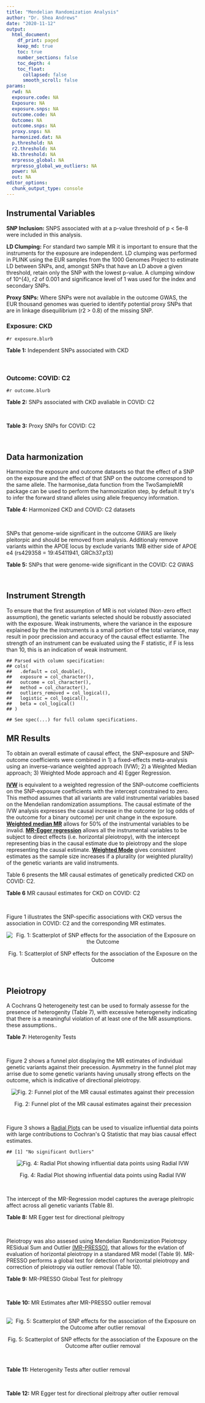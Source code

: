 ```yaml
---
title: "Mendelian Randomization Analysis"
author: "Dr. Shea Andrews"
date: "2020-11-12"
output:
  html_document:
    df_print: paged
    keep_md: true
    toc: true
    number_sections: false
    toc_depth: 4
    toc_float:
      collapsed: false
      smooth_scroll: false
params:
  rwd: NA
  exposure.code: NA
  Exposure: NA
  exposure.snps: NA
  outcome.code: NA
  Outcome: NA
  outcome.snps: NA
  proxy.snps: NA
  harmonized.dat: NA
  p.threshold: NA
  r2.threshold: NA
  kb.threshold: NA
  mrpresso_global: NA
  mrpresso_global_wo_outliers: NA
  power: NA
  out: NA
editor_options:
  chunk_output_type: console
---
```







## Instrumental Variables
**SNP Inclusion:** SNPS associated with at a p-value threshold of p < 5e-8 were included in this analysis.
<br>

**LD Clumping:** For standard two sample MR it is important to ensure that the instruments for the exposure are independent. LD clumping was performed in PLINK using the EUR samples from the 1000 Genomes Project to estimate LD between SNPs, and, amongst SNPs that have an LD above a given threshold, retain only the SNP with the lowest p-value. A clumping window of 10^{4}, r2 of 0.001 and significance level of 1 was used for the index and secondary SNPs.
<br>

**Proxy SNPs:** Where SNPs were not available in the outcome GWAS, the EUR thousand genomes was queried to identify potential proxy SNPs that are in linkage disequilibrium (r2 > 0.8) of the missing SNP.
<br>

### Exposure: CKD
`#r exposure.blurb`
<br>

**Table 1:** Independent SNPs associated with CKD
<div data-pagedtable="false">
  <script data-pagedtable-source type="application/json">
{"columns":[{"label":["SNP"],"name":[1],"type":["chr"],"align":["left"]},{"label":["CHROM"],"name":[2],"type":["dbl"],"align":["right"]},{"label":["POS"],"name":[3],"type":["dbl"],"align":["right"]},{"label":["REF"],"name":[4],"type":["chr"],"align":["left"]},{"label":["ALT"],"name":[5],"type":["chr"],"align":["left"]},{"label":["AF"],"name":[6],"type":["dbl"],"align":["right"]},{"label":["BETA"],"name":[7],"type":["dbl"],"align":["right"]},{"label":["SE"],"name":[8],"type":["dbl"],"align":["right"]},{"label":["Z"],"name":[9],"type":["dbl"],"align":["right"]},{"label":["P"],"name":[10],"type":["dbl"],"align":["right"]},{"label":["N"],"name":[11],"type":["dbl"],"align":["right"]},{"label":["TRAIT"],"name":[12],"type":["chr"],"align":["left"]}],"data":[{"1":"rs2484639","2":"1","3":"243462367","4":"G","5":"A","6":"0.51","7":"-0.0774","8":"0.0092","9":"-8.413043","10":"2.950e-17","11":"438949","12":"CKD"},{"1":"rs13391258","2":"2","3":"73848933","4":"C","5":"T","6":"0.24","7":"-0.0600","8":"0.0108","9":"-5.555556","10":"2.738e-08","11":"444737","12":"CKD"},{"1":"rs2580350","2":"2","3":"121996007","4":"G","5":"A","6":"0.55","7":"0.0550","8":"0.0098","9":"5.612245","10":"1.691e-08","11":"402682","12":"CKD"},{"1":"rs187355703","2":"2","3":"176993583","4":"C","5":"G","6":"0.02","7":"0.1987","8":"0.0312","9":"6.368590","10":"1.801e-10","11":"401575","12":"CKD"},{"1":"rs62300825","2":"4","3":"77205319","4":"G","5":"A","6":"0.20","7":"-0.0949","8":"0.0116","9":"-8.181034","10":"2.629e-16","11":"444622","12":"CKD"},{"1":"rs1458038","2":"4","3":"81164723","4":"C","5":"T","6":"0.31","7":"-0.0590","8":"0.0100","9":"-5.900000","10":"4.206e-09","11":"440290","12":"CKD"},{"1":"rs700221","2":"5","3":"39357175","4":"A","5":"G","6":"0.41","7":"0.0719","8":"0.0098","9":"7.336730","10":"2.192e-13","11":"402682","12":"CKD"},{"1":"rs35716097","2":"5","3":"176806636","4":"C","5":"T","6":"0.32","7":"0.0785","8":"0.0105","9":"7.476190","10":"8.202e-14","11":"402682","12":"CKD"},{"1":"rs881858","2":"6","3":"43806609","4":"G","5":"A","6":"0.70","7":"0.0616","8":"0.0101","9":"6.099010","10":"1.189e-09","11":"439981","12":"CKD"},{"1":"rs9474801","2":"6","3":"54186999","4":"A","5":"G","6":"0.66","7":"-0.0522","8":"0.0096","9":"-5.437500","10":"4.606e-08","11":"444725","12":"CKD"},{"1":"rs12205178","2":"6","3":"160648923","4":"G","5":"A","6":"0.12","7":"0.0931","8":"0.0140","9":"6.650000","10":"3.087e-11","11":"444904","12":"CKD"},{"1":"rs11761603","2":"7","3":"1286912","4":"T","5":"C","6":"0.70","7":"0.0674","8":"0.0119","9":"5.663870","10":"1.352e-08","11":"341496","12":"CKD"},{"1":"rs10224002","2":"7","3":"151415041","4":"A","5":"G","6":"0.28","7":"0.1083","8":"0.0102","9":"10.617600","10":"2.651e-26","11":"440290","12":"CKD"},{"1":"rs4871907","2":"8","3":"23786784","4":"C","5":"A","6":"0.55","7":"-0.0628","8":"0.0097","9":"-6.474227","10":"9.909e-11","11":"402682","12":"CKD"},{"1":"rs1889937","2":"9","3":"71403106","4":"G","5":"A","6":"0.63","7":"-0.0624","8":"0.0100","9":"-6.240000","10":"5.146e-10","11":"388729","12":"CKD"},{"1":"rs7908590","2":"10","3":"952523","4":"C","5":"G","6":"0.07","7":"0.1343","8":"0.0188","9":"7.143620","10":"8.993e-13","11":"402682","12":"CKD"},{"1":"rs3925584","2":"11","3":"30760335","4":"T","5":"C","6":"0.44","7":"-0.0800","8":"0.0092","9":"-8.695650","10":"4.675e-18","11":"440210","12":"CKD"},{"1":"rs77713116","2":"11","3":"65531109","4":"C","5":"G","6":"0.35","7":"0.0752","8":"0.0116","9":"6.482760","10":"1.031e-10","11":"306905","12":"CKD"},{"1":"rs7178881","2":"15","3":"39224897","4":"C","5":"A","6":"0.41","7":"-0.0544","8":"0.0092","9":"-5.913043","10":"4.140e-09","11":"444846","12":"CKD"},{"1":"rs1049518","2":"15","3":"45653367","4":"G","5":"A","6":"0.38","7":"0.0788","8":"0.0094","9":"8.382979","10":"5.422e-17","11":"440290","12":"CKD"},{"1":"rs17730281","2":"15","3":"53907948","4":"G","5":"A","6":"0.23","7":"-0.0869","8":"0.0110","9":"-7.900000","10":"2.677e-15","11":"440290","12":"CKD"},{"1":"rs77924615","2":"16","3":"20392332","4":"G","5":"A","6":"0.20","7":"-0.2237","8":"0.0128","9":"-17.476562","10":"6.383e-69","11":"402682","12":"CKD"},{"1":"rs8096658","2":"18","3":"77156537","4":"C","5":"G","6":"0.49","7":"0.0640","8":"0.0110","9":"5.818180","10":"5.168e-09","11":"353141","12":"CKD"}],"options":{"columns":{"min":{},"max":[10]},"rows":{"min":[10],"max":[10]},"pages":{}}}
  </script>
</div>
<br>

### Outcome: COVID: C2
`#r outcome.blurb`
<br>

**Table 2:** SNPs associated with CKD avaliable in COVID: C2
<div data-pagedtable="false">
  <script data-pagedtable-source type="application/json">
{"columns":[{"label":["SNP"],"name":[1],"type":["chr"],"align":["left"]},{"label":["CHROM"],"name":[2],"type":["dbl"],"align":["right"]},{"label":["POS"],"name":[3],"type":["dbl"],"align":["right"]},{"label":["REF"],"name":[4],"type":["chr"],"align":["left"]},{"label":["ALT"],"name":[5],"type":["chr"],"align":["left"]},{"label":["AF"],"name":[6],"type":["dbl"],"align":["right"]},{"label":["BETA"],"name":[7],"type":["dbl"],"align":["right"]},{"label":["SE"],"name":[8],"type":["dbl"],"align":["right"]},{"label":["Z"],"name":[9],"type":["dbl"],"align":["right"]},{"label":["P"],"name":[10],"type":["dbl"],"align":["right"]},{"label":["N"],"name":[11],"type":["dbl"],"align":["right"]},{"label":["TRAIT"],"name":[12],"type":["chr"],"align":["left"]}],"data":[{"1":"rs2484639","2":"1","3":"243462367","4":"G","5":"A","6":"0.51790","7":"0.02586700","8":"0.016706","9":"1.54836586","10":"0.1215","11":"911428","12":"covid_vs._population__eur_wo_ukbb"},{"1":"rs13391258","2":"2","3":"73848933","4":"C","5":"T","6":"0.23610","7":"0.00760380","8":"0.018184","9":"0.41815882","10":"0.6758","11":"926803","12":"covid_vs._population__eur_wo_ukbb"},{"1":"rs2580350","2":"2","3":"121996007","4":"G","5":"A","6":"0.55380","7":"0.00043050","8":"0.016654","9":"0.02584965","10":"0.9794","11":"916747","12":"covid_vs._population__eur_wo_ukbb"},{"1":"rs187355703","2":"2","3":"176993583","4":"C","5":"G","6":"0.03328","7":"-0.06031500","8":"0.054054","9":"-1.11582862","10":"0.2645","11":"926139","12":"covid_vs._population__eur_wo_ukbb"},{"1":"rs62300825","2":"4","3":"77205319","4":"G","5":"A","6":"0.20480","7":"-0.02577500","8":"0.023248","9":"-1.10869752","10":"0.2676","11":"816650","12":"covid_vs._population__eur_wo_ukbb"},{"1":"rs1458038","2":"4","3":"81164723","4":"C","5":"T","6":"0.33010","7":"0.00138860","8":"0.016797","9":"0.08266952","10":"0.9341","11":"926803","12":"covid_vs._population__eur_wo_ukbb"},{"1":"rs700221","2":"5","3":"39357175","4":"A","5":"G","6":"0.40580","7":"0.00582580","8":"0.015669","9":"0.37180420","10":"0.7100","11":"926139","12":"covid_vs._population__eur_wo_ukbb"},{"1":"rs35716097","2":"5","3":"176806636","4":"C","5":"T","6":"0.33950","7":"-0.00036639","8":"0.016636","9":"-0.02202392","10":"0.9824","11":"926803","12":"covid_vs._population__eur_wo_ukbb"},{"1":"rs881858","2":"6","3":"43806609","4":"G","5":"A","6":"0.68970","7":"-0.00736370","8":"0.017933","9":"-0.41062287","10":"0.6813","11":"916747","12":"covid_vs._population__eur_wo_ukbb"},{"1":"rs9474801","2":"6","3":"54186999","4":"A","5":"G","6":"0.67260","7":"0.00780570","8":"0.016324","9":"0.47817324","10":"0.6325","11":"926802","12":"covid_vs._population__eur_wo_ukbb"},{"1":"rs12205178","2":"6","3":"160648923","4":"G","5":"A","6":"0.12300","7":"0.01261100","8":"0.024017","9":"0.52508640","10":"0.5995","11":"926803","12":"covid_vs._population__eur_wo_ukbb"},{"1":"rs11761603","2":"7","3":"1286912","4":"T","5":"C","6":"0.68390","7":"0.01869600","8":"0.018303","9":"1.02147189","10":"0.3070","11":"911350","12":"covid_vs._population__eur_wo_ukbb"},{"1":"rs10224002","2":"7","3":"151415041","4":"A","5":"G","6":"0.27000","7":"-0.01373900","8":"0.016971","9":"-0.80955748","10":"0.4182","11":"926803","12":"covid_vs._population__eur_wo_ukbb"},{"1":"rs4871907","2":"8","3":"23786784","4":"C","5":"A","6":"0.52650","7":"-0.01356600","8":"0.018272","9":"-0.74244746","10":"0.4578","11":"907627","12":"covid_vs._population__eur_wo_ukbb"},{"1":"rs1889937","2":"9","3":"71403106","4":"G","5":"A","6":"0.63990","7":"0.00375790","8":"0.019190","9":"0.19582595","10":"0.8447","11":"907627","12":"covid_vs._population__eur_wo_ukbb"},{"1":"rs7908590","2":"10","3":"952523","4":"C","5":"G","6":"0.06949","7":"-0.01668700","8":"0.031993","9":"-0.52158285","10":"0.6020","11":"651949","12":"covid_vs._population__eur_wo_ukbb"},{"1":"rs3925584","2":"11","3":"30760335","4":"T","5":"C","6":"0.44830","7":"0.00128770","8":"0.015406","9":"0.08358432","10":"0.9334","11":"926803","12":"covid_vs._population__eur_wo_ukbb"},{"1":"rs77713116","2":"11","3":"65531109","4":"C","5":"G","6":"0.40970","7":"0.00936200","8":"0.022872","9":"0.40932144","10":"0.6823","11":"598672","12":"covid_vs._population__eur_wo_ukbb"},{"1":"rs7178881","2":"15","3":"39224897","4":"C","5":"A","6":"0.39730","7":"-0.02318400","8":"0.015739","9":"-1.47302878","10":"0.1407","11":"926803","12":"covid_vs._population__eur_wo_ukbb"},{"1":"rs1049518","2":"15","3":"45653367","4":"G","5":"A","6":"0.38320","7":"0.01012000","8":"0.016968","9":"0.59641678","10":"0.5509","11":"916083","12":"covid_vs._population__eur_wo_ukbb"},{"1":"rs17730281","2":"15","3":"53907948","4":"G","5":"A","6":"0.25100","7":"0.02251300","8":"0.018454","9":"1.21995231","10":"0.2225","11":"926803","12":"covid_vs._population__eur_wo_ukbb"},{"1":"rs77924615","2":"16","3":"20392332","4":"G","5":"A","6":"0.21590","7":"0.01786500","8":"0.021214","9":"0.84213255","10":"0.3997","11":"916747","12":"covid_vs._population__eur_wo_ukbb"},{"1":"rs8096658","2":"18","3":"77156537","4":"C","5":"G","6":"0.46950","7":"0.00966610","8":"0.017510","9":"0.55203312","10":"0.5809","11":"910686","12":"covid_vs._population__eur_wo_ukbb"}],"options":{"columns":{"min":{},"max":[10]},"rows":{"min":[10],"max":[10]},"pages":{}}}
  </script>
</div>
<br>

**Table 3:** Proxy SNPs for COVID: C2
<div data-pagedtable="false">
  <script data-pagedtable-source type="application/json">
{"columns":[{"label":["proxy.outcome"],"name":[1],"type":["lgl"],"align":["right"]},{"label":["target_snp"],"name":[2],"type":["lgl"],"align":["right"]},{"label":["proxy_snp"],"name":[3],"type":["lgl"],"align":["right"]},{"label":["ld.r2"],"name":[4],"type":["lgl"],"align":["right"]},{"label":["Dprime"],"name":[5],"type":["lgl"],"align":["right"]},{"label":["ref.proxy"],"name":[6],"type":["lgl"],"align":["right"]},{"label":["alt.proxy"],"name":[7],"type":["lgl"],"align":["right"]},{"label":["CHROM"],"name":[8],"type":["lgl"],"align":["right"]},{"label":["POS"],"name":[9],"type":["lgl"],"align":["right"]},{"label":["ALT.proxy"],"name":[10],"type":["lgl"],"align":["right"]},{"label":["REF.proxy"],"name":[11],"type":["lgl"],"align":["right"]},{"label":["AF"],"name":[12],"type":["lgl"],"align":["right"]},{"label":["BETA"],"name":[13],"type":["lgl"],"align":["right"]},{"label":["SE"],"name":[14],"type":["lgl"],"align":["right"]},{"label":["P"],"name":[15],"type":["lgl"],"align":["right"]},{"label":["N"],"name":[16],"type":["lgl"],"align":["right"]},{"label":["ref"],"name":[17],"type":["lgl"],"align":["right"]},{"label":["alt"],"name":[18],"type":["lgl"],"align":["right"]},{"label":["ALT"],"name":[19],"type":["lgl"],"align":["right"]},{"label":["REF"],"name":[20],"type":["lgl"],"align":["right"]},{"label":["PHASE"],"name":[21],"type":["lgl"],"align":["right"]}],"data":[{"1":"NA","2":"NA","3":"NA","4":"NA","5":"NA","6":"NA","7":"NA","8":"NA","9":"NA","10":"NA","11":"NA","12":"NA","13":"NA","14":"NA","15":"NA","16":"NA","17":"NA","18":"NA","19":"NA","20":"NA","21":"NA"}],"options":{"columns":{"min":{},"max":[10]},"rows":{"min":[10],"max":[10]},"pages":{}}}
  </script>
</div>
<br>

## Data harmonization
Harmonize the exposure and outcome datasets so that the effect of a SNP on the exposure and the effect of that SNP on the outcome correspond to the same allele. The harmonise_data function from the TwoSampleMR package can be used to perform the harmonization step, by default it try's to infer the forward strand alleles using allele frequency information.
<br>

**Table 4:** Harmonized CKD and COVID: C2 datasets
<div data-pagedtable="false">
  <script data-pagedtable-source type="application/json">
{"columns":[{"label":["SNP"],"name":[1],"type":["chr"],"align":["left"]},{"label":["effect_allele.exposure"],"name":[2],"type":["chr"],"align":["left"]},{"label":["other_allele.exposure"],"name":[3],"type":["chr"],"align":["left"]},{"label":["effect_allele.outcome"],"name":[4],"type":["chr"],"align":["left"]},{"label":["other_allele.outcome"],"name":[5],"type":["chr"],"align":["left"]},{"label":["beta.exposure"],"name":[6],"type":["dbl"],"align":["right"]},{"label":["beta.outcome"],"name":[7],"type":["dbl"],"align":["right"]},{"label":["eaf.exposure"],"name":[8],"type":["dbl"],"align":["right"]},{"label":["eaf.outcome"],"name":[9],"type":["dbl"],"align":["right"]},{"label":["remove"],"name":[10],"type":["lgl"],"align":["right"]},{"label":["palindromic"],"name":[11],"type":["lgl"],"align":["right"]},{"label":["ambiguous"],"name":[12],"type":["lgl"],"align":["right"]},{"label":["id.outcome"],"name":[13],"type":["chr"],"align":["left"]},{"label":["chr.outcome"],"name":[14],"type":["dbl"],"align":["right"]},{"label":["pos.outcome"],"name":[15],"type":["dbl"],"align":["right"]},{"label":["se.outcome"],"name":[16],"type":["dbl"],"align":["right"]},{"label":["z.outcome"],"name":[17],"type":["dbl"],"align":["right"]},{"label":["pval.outcome"],"name":[18],"type":["dbl"],"align":["right"]},{"label":["samplesize.outcome"],"name":[19],"type":["dbl"],"align":["right"]},{"label":["outcome"],"name":[20],"type":["chr"],"align":["left"]},{"label":["mr_keep.outcome"],"name":[21],"type":["lgl"],"align":["right"]},{"label":["pval_origin.outcome"],"name":[22],"type":["chr"],"align":["left"]},{"label":["chr.exposure"],"name":[23],"type":["dbl"],"align":["right"]},{"label":["pos.exposure"],"name":[24],"type":["dbl"],"align":["right"]},{"label":["se.exposure"],"name":[25],"type":["dbl"],"align":["right"]},{"label":["z.exposure"],"name":[26],"type":["dbl"],"align":["right"]},{"label":["pval.exposure"],"name":[27],"type":["dbl"],"align":["right"]},{"label":["samplesize.exposure"],"name":[28],"type":["dbl"],"align":["right"]},{"label":["exposure"],"name":[29],"type":["chr"],"align":["left"]},{"label":["mr_keep.exposure"],"name":[30],"type":["lgl"],"align":["right"]},{"label":["pval_origin.exposure"],"name":[31],"type":["chr"],"align":["left"]},{"label":["id.exposure"],"name":[32],"type":["chr"],"align":["left"]},{"label":["action"],"name":[33],"type":["dbl"],"align":["right"]},{"label":["mr_keep"],"name":[34],"type":["lgl"],"align":["right"]},{"label":["pt"],"name":[35],"type":["dbl"],"align":["right"]},{"label":["pleitropy_keep"],"name":[36],"type":["lgl"],"align":["right"]},{"label":["mrpresso_RSSobs"],"name":[37],"type":["lgl"],"align":["right"]},{"label":["mrpresso_pval"],"name":[38],"type":["lgl"],"align":["right"]},{"label":["mrpresso_keep"],"name":[39],"type":["lgl"],"align":["right"]}],"data":[{"1":"rs10224002","2":"G","3":"A","4":"G","5":"A","6":"0.1083","7":"-0.01373900","8":"0.28","9":"0.27000","10":"FALSE","11":"FALSE","12":"FALSE","13":"QYn7P1","14":"7","15":"151415041","16":"0.016971","17":"-0.80955748","18":"0.4182","19":"926803","20":"covidhgi2020anaC2v4eurwoukbb","21":"TRUE","22":"reported","23":"7","24":"151415041","25":"0.0102","26":"10.617600","27":"2.651e-26","28":"440290","29":"Wuttke2019ckd","30":"TRUE","31":"reported","32":"ojJ2vR","33":"2","34":"TRUE","35":"5e-08","36":"TRUE","37":"NA","38":"NA","39":"TRUE"},{"1":"rs1049518","2":"A","3":"G","4":"A","5":"G","6":"0.0788","7":"0.01012000","8":"0.38","9":"0.38320","10":"FALSE","11":"FALSE","12":"FALSE","13":"QYn7P1","14":"15","15":"45653367","16":"0.016968","17":"0.59641678","18":"0.5509","19":"916083","20":"covidhgi2020anaC2v4eurwoukbb","21":"TRUE","22":"reported","23":"15","24":"45653367","25":"0.0094","26":"8.382979","27":"5.422e-17","28":"440290","29":"Wuttke2019ckd","30":"TRUE","31":"reported","32":"ojJ2vR","33":"2","34":"TRUE","35":"5e-08","36":"TRUE","37":"NA","38":"NA","39":"TRUE"},{"1":"rs11761603","2":"C","3":"T","4":"C","5":"T","6":"0.0674","7":"0.01869600","8":"0.70","9":"0.68390","10":"FALSE","11":"FALSE","12":"FALSE","13":"QYn7P1","14":"7","15":"1286912","16":"0.018303","17":"1.02147189","18":"0.3070","19":"911350","20":"covidhgi2020anaC2v4eurwoukbb","21":"TRUE","22":"reported","23":"7","24":"1286912","25":"0.0119","26":"5.663870","27":"1.352e-08","28":"341496","29":"Wuttke2019ckd","30":"TRUE","31":"reported","32":"ojJ2vR","33":"2","34":"TRUE","35":"5e-08","36":"TRUE","37":"NA","38":"NA","39":"TRUE"},{"1":"rs12205178","2":"A","3":"G","4":"A","5":"G","6":"0.0931","7":"0.01261100","8":"0.12","9":"0.12300","10":"FALSE","11":"FALSE","12":"FALSE","13":"QYn7P1","14":"6","15":"160648923","16":"0.024017","17":"0.52508640","18":"0.5995","19":"926803","20":"covidhgi2020anaC2v4eurwoukbb","21":"TRUE","22":"reported","23":"6","24":"160648923","25":"0.0140","26":"6.650000","27":"3.087e-11","28":"444904","29":"Wuttke2019ckd","30":"TRUE","31":"reported","32":"ojJ2vR","33":"2","34":"TRUE","35":"5e-08","36":"TRUE","37":"NA","38":"NA","39":"TRUE"},{"1":"rs13391258","2":"T","3":"C","4":"T","5":"C","6":"-0.0600","7":"0.00760380","8":"0.24","9":"0.23610","10":"FALSE","11":"FALSE","12":"FALSE","13":"QYn7P1","14":"2","15":"73848933","16":"0.018184","17":"0.41815882","18":"0.6758","19":"926803","20":"covidhgi2020anaC2v4eurwoukbb","21":"TRUE","22":"reported","23":"2","24":"73848933","25":"0.0108","26":"-5.555556","27":"2.738e-08","28":"444737","29":"Wuttke2019ckd","30":"TRUE","31":"reported","32":"ojJ2vR","33":"2","34":"TRUE","35":"5e-08","36":"TRUE","37":"NA","38":"NA","39":"TRUE"},{"1":"rs1458038","2":"T","3":"C","4":"T","5":"C","6":"-0.0590","7":"0.00138860","8":"0.31","9":"0.33010","10":"FALSE","11":"FALSE","12":"FALSE","13":"QYn7P1","14":"4","15":"81164723","16":"0.016797","17":"0.08266952","18":"0.9341","19":"926803","20":"covidhgi2020anaC2v4eurwoukbb","21":"TRUE","22":"reported","23":"4","24":"81164723","25":"0.0100","26":"-5.900000","27":"4.206e-09","28":"440290","29":"Wuttke2019ckd","30":"TRUE","31":"reported","32":"ojJ2vR","33":"2","34":"TRUE","35":"5e-08","36":"TRUE","37":"NA","38":"NA","39":"TRUE"},{"1":"rs17730281","2":"A","3":"G","4":"A","5":"G","6":"-0.0869","7":"0.02251300","8":"0.23","9":"0.25100","10":"FALSE","11":"FALSE","12":"FALSE","13":"QYn7P1","14":"15","15":"53907948","16":"0.018454","17":"1.21995231","18":"0.2225","19":"926803","20":"covidhgi2020anaC2v4eurwoukbb","21":"TRUE","22":"reported","23":"15","24":"53907948","25":"0.0110","26":"-7.900000","27":"2.677e-15","28":"440290","29":"Wuttke2019ckd","30":"TRUE","31":"reported","32":"ojJ2vR","33":"2","34":"TRUE","35":"5e-08","36":"TRUE","37":"NA","38":"NA","39":"TRUE"},{"1":"rs187355703","2":"G","3":"C","4":"G","5":"C","6":"0.1987","7":"-0.06031500","8":"0.02","9":"0.03328","10":"FALSE","11":"TRUE","12":"FALSE","13":"QYn7P1","14":"2","15":"176993583","16":"0.054054","17":"-1.11582862","18":"0.2645","19":"926139","20":"covidhgi2020anaC2v4eurwoukbb","21":"TRUE","22":"reported","23":"2","24":"176993583","25":"0.0312","26":"6.368590","27":"1.801e-10","28":"401575","29":"Wuttke2019ckd","30":"TRUE","31":"reported","32":"ojJ2vR","33":"2","34":"TRUE","35":"5e-08","36":"TRUE","37":"NA","38":"NA","39":"TRUE"},{"1":"rs1889937","2":"A","3":"G","4":"A","5":"G","6":"-0.0624","7":"0.00375790","8":"0.63","9":"0.63990","10":"FALSE","11":"FALSE","12":"FALSE","13":"QYn7P1","14":"9","15":"71403106","16":"0.019190","17":"0.19582595","18":"0.8447","19":"907627","20":"covidhgi2020anaC2v4eurwoukbb","21":"TRUE","22":"reported","23":"9","24":"71403106","25":"0.0100","26":"-6.240000","27":"5.146e-10","28":"388729","29":"Wuttke2019ckd","30":"TRUE","31":"reported","32":"ojJ2vR","33":"2","34":"TRUE","35":"5e-08","36":"TRUE","37":"NA","38":"NA","39":"TRUE"},{"1":"rs2484639","2":"A","3":"G","4":"A","5":"G","6":"-0.0774","7":"0.02586700","8":"0.51","9":"0.51790","10":"FALSE","11":"FALSE","12":"FALSE","13":"QYn7P1","14":"1","15":"243462367","16":"0.016706","17":"1.54836586","18":"0.1215","19":"911428","20":"covidhgi2020anaC2v4eurwoukbb","21":"TRUE","22":"reported","23":"1","24":"243462367","25":"0.0092","26":"-8.413043","27":"2.950e-17","28":"438949","29":"Wuttke2019ckd","30":"TRUE","31":"reported","32":"ojJ2vR","33":"2","34":"TRUE","35":"5e-08","36":"TRUE","37":"NA","38":"NA","39":"TRUE"},{"1":"rs2580350","2":"A","3":"G","4":"A","5":"G","6":"0.0550","7":"0.00043050","8":"0.55","9":"0.55380","10":"FALSE","11":"FALSE","12":"FALSE","13":"QYn7P1","14":"2","15":"121996007","16":"0.016654","17":"0.02584965","18":"0.9794","19":"916747","20":"covidhgi2020anaC2v4eurwoukbb","21":"TRUE","22":"reported","23":"2","24":"121996007","25":"0.0098","26":"5.612245","27":"1.691e-08","28":"402682","29":"Wuttke2019ckd","30":"TRUE","31":"reported","32":"ojJ2vR","33":"2","34":"TRUE","35":"5e-08","36":"TRUE","37":"NA","38":"NA","39":"TRUE"},{"1":"rs35716097","2":"T","3":"C","4":"T","5":"C","6":"0.0785","7":"-0.00036639","8":"0.32","9":"0.33950","10":"FALSE","11":"FALSE","12":"FALSE","13":"QYn7P1","14":"5","15":"176806636","16":"0.016636","17":"-0.02202392","18":"0.9824","19":"926803","20":"covidhgi2020anaC2v4eurwoukbb","21":"TRUE","22":"reported","23":"5","24":"176806636","25":"0.0105","26":"7.476190","27":"8.202e-14","28":"402682","29":"Wuttke2019ckd","30":"TRUE","31":"reported","32":"ojJ2vR","33":"2","34":"TRUE","35":"5e-08","36":"TRUE","37":"NA","38":"NA","39":"TRUE"},{"1":"rs3925584","2":"C","3":"T","4":"C","5":"T","6":"-0.0800","7":"0.00128770","8":"0.44","9":"0.44830","10":"FALSE","11":"FALSE","12":"FALSE","13":"QYn7P1","14":"11","15":"30760335","16":"0.015406","17":"0.08358432","18":"0.9334","19":"926803","20":"covidhgi2020anaC2v4eurwoukbb","21":"TRUE","22":"reported","23":"11","24":"30760335","25":"0.0092","26":"-8.695650","27":"4.675e-18","28":"440210","29":"Wuttke2019ckd","30":"TRUE","31":"reported","32":"ojJ2vR","33":"2","34":"TRUE","35":"5e-08","36":"TRUE","37":"NA","38":"NA","39":"TRUE"},{"1":"rs4871907","2":"A","3":"C","4":"A","5":"C","6":"-0.0628","7":"-0.01356600","8":"0.55","9":"0.52650","10":"FALSE","11":"FALSE","12":"FALSE","13":"QYn7P1","14":"8","15":"23786784","16":"0.018272","17":"-0.74244746","18":"0.4578","19":"907627","20":"covidhgi2020anaC2v4eurwoukbb","21":"TRUE","22":"reported","23":"8","24":"23786784","25":"0.0097","26":"-6.474227","27":"9.909e-11","28":"402682","29":"Wuttke2019ckd","30":"TRUE","31":"reported","32":"ojJ2vR","33":"2","34":"TRUE","35":"5e-08","36":"TRUE","37":"NA","38":"NA","39":"TRUE"},{"1":"rs62300825","2":"A","3":"G","4":"A","5":"G","6":"-0.0949","7":"-0.02577500","8":"0.20","9":"0.20480","10":"FALSE","11":"FALSE","12":"FALSE","13":"QYn7P1","14":"4","15":"77205319","16":"0.023248","17":"-1.10869752","18":"0.2676","19":"816650","20":"covidhgi2020anaC2v4eurwoukbb","21":"TRUE","22":"reported","23":"4","24":"77205319","25":"0.0116","26":"-8.181034","27":"2.629e-16","28":"444622","29":"Wuttke2019ckd","30":"TRUE","31":"reported","32":"ojJ2vR","33":"2","34":"TRUE","35":"5e-08","36":"TRUE","37":"NA","38":"NA","39":"TRUE"},{"1":"rs700221","2":"G","3":"A","4":"G","5":"A","6":"0.0719","7":"0.00582580","8":"0.41","9":"0.40580","10":"FALSE","11":"FALSE","12":"FALSE","13":"QYn7P1","14":"5","15":"39357175","16":"0.015669","17":"0.37180420","18":"0.7100","19":"926139","20":"covidhgi2020anaC2v4eurwoukbb","21":"TRUE","22":"reported","23":"5","24":"39357175","25":"0.0098","26":"7.336730","27":"2.192e-13","28":"402682","29":"Wuttke2019ckd","30":"TRUE","31":"reported","32":"ojJ2vR","33":"2","34":"TRUE","35":"5e-08","36":"TRUE","37":"NA","38":"NA","39":"TRUE"},{"1":"rs7178881","2":"A","3":"C","4":"A","5":"C","6":"-0.0544","7":"-0.02318400","8":"0.41","9":"0.39730","10":"FALSE","11":"FALSE","12":"FALSE","13":"QYn7P1","14":"15","15":"39224897","16":"0.015739","17":"-1.47302878","18":"0.1407","19":"926803","20":"covidhgi2020anaC2v4eurwoukbb","21":"TRUE","22":"reported","23":"15","24":"39224897","25":"0.0092","26":"-5.913043","27":"4.140e-09","28":"444846","29":"Wuttke2019ckd","30":"TRUE","31":"reported","32":"ojJ2vR","33":"2","34":"TRUE","35":"5e-08","36":"TRUE","37":"NA","38":"NA","39":"TRUE"},{"1":"rs77713116","2":"G","3":"C","4":"G","5":"C","6":"0.0752","7":"0.00936200","8":"0.35","9":"0.40970","10":"FALSE","11":"TRUE","12":"FALSE","13":"QYn7P1","14":"11","15":"65531109","16":"0.022872","17":"0.40932144","18":"0.6823","19":"598672","20":"covidhgi2020anaC2v4eurwoukbb","21":"TRUE","22":"reported","23":"11","24":"65531109","25":"0.0116","26":"6.482760","27":"1.031e-10","28":"306905","29":"Wuttke2019ckd","30":"TRUE","31":"reported","32":"ojJ2vR","33":"2","34":"TRUE","35":"5e-08","36":"TRUE","37":"NA","38":"NA","39":"TRUE"},{"1":"rs77924615","2":"A","3":"G","4":"A","5":"G","6":"-0.2237","7":"0.01786500","8":"0.20","9":"0.21590","10":"FALSE","11":"FALSE","12":"FALSE","13":"QYn7P1","14":"16","15":"20392332","16":"0.021214","17":"0.84213255","18":"0.3997","19":"916747","20":"covidhgi2020anaC2v4eurwoukbb","21":"TRUE","22":"reported","23":"16","24":"20392332","25":"0.0128","26":"-17.476562","27":"6.383e-69","28":"402682","29":"Wuttke2019ckd","30":"TRUE","31":"reported","32":"ojJ2vR","33":"2","34":"TRUE","35":"5e-08","36":"TRUE","37":"NA","38":"NA","39":"TRUE"},{"1":"rs7908590","2":"G","3":"C","4":"G","5":"C","6":"0.1343","7":"-0.01668700","8":"0.07","9":"0.06949","10":"FALSE","11":"TRUE","12":"FALSE","13":"QYn7P1","14":"10","15":"952523","16":"0.031993","17":"-0.52158285","18":"0.6020","19":"651949","20":"covidhgi2020anaC2v4eurwoukbb","21":"TRUE","22":"reported","23":"10","24":"952523","25":"0.0188","26":"7.143620","27":"8.993e-13","28":"402682","29":"Wuttke2019ckd","30":"TRUE","31":"reported","32":"ojJ2vR","33":"2","34":"TRUE","35":"5e-08","36":"TRUE","37":"NA","38":"NA","39":"TRUE"},{"1":"rs8096658","2":"G","3":"C","4":"G","5":"C","6":"0.0640","7":"0.00966610","8":"0.49","9":"0.46950","10":"FALSE","11":"TRUE","12":"TRUE","13":"QYn7P1","14":"18","15":"77156537","16":"0.017510","17":"0.55203312","18":"0.5809","19":"910686","20":"covidhgi2020anaC2v4eurwoukbb","21":"TRUE","22":"reported","23":"18","24":"77156537","25":"0.0110","26":"5.818180","27":"5.168e-09","28":"353141","29":"Wuttke2019ckd","30":"TRUE","31":"reported","32":"ojJ2vR","33":"2","34":"FALSE","35":"5e-08","36":"TRUE","37":"NA","38":"NA","39":"NA"},{"1":"rs881858","2":"A","3":"G","4":"A","5":"G","6":"0.0616","7":"-0.00736370","8":"0.70","9":"0.68970","10":"FALSE","11":"FALSE","12":"FALSE","13":"QYn7P1","14":"6","15":"43806609","16":"0.017933","17":"-0.41062287","18":"0.6813","19":"916747","20":"covidhgi2020anaC2v4eurwoukbb","21":"TRUE","22":"reported","23":"6","24":"43806609","25":"0.0101","26":"6.099010","27":"1.189e-09","28":"439981","29":"Wuttke2019ckd","30":"TRUE","31":"reported","32":"ojJ2vR","33":"2","34":"TRUE","35":"5e-08","36":"TRUE","37":"NA","38":"NA","39":"TRUE"},{"1":"rs9474801","2":"G","3":"A","4":"G","5":"A","6":"-0.0522","7":"0.00780570","8":"0.66","9":"0.67260","10":"FALSE","11":"FALSE","12":"FALSE","13":"QYn7P1","14":"6","15":"54186999","16":"0.016324","17":"0.47817324","18":"0.6325","19":"926802","20":"covidhgi2020anaC2v4eurwoukbb","21":"TRUE","22":"reported","23":"6","24":"54186999","25":"0.0096","26":"-5.437500","27":"4.606e-08","28":"444725","29":"Wuttke2019ckd","30":"TRUE","31":"reported","32":"ojJ2vR","33":"2","34":"TRUE","35":"5e-08","36":"TRUE","37":"NA","38":"NA","39":"TRUE"}],"options":{"columns":{"min":{},"max":[10]},"rows":{"min":[10],"max":[10]},"pages":{}}}
  </script>
</div>
<br>

SNPs that genome-wide significant in the outcome GWAS are likely pleitorpic and should be removed from analysis. Additionaly remove variants within the APOE locus by exclude variants 1MB either side of APOE e4 (rs429358 = 19:45411941, GRCh37.p13)
<br>


**Table 5:** SNPs that were genome-wide significant in the COVID: C2 GWAS
<div data-pagedtable="false">
  <script data-pagedtable-source type="application/json">
{"columns":[{"label":["SNP"],"name":[1],"type":["chr"],"align":["left"]},{"label":["chr.outcome"],"name":[2],"type":["dbl"],"align":["right"]},{"label":["pos.outcome"],"name":[3],"type":["dbl"],"align":["right"]},{"label":["pval.exposure"],"name":[4],"type":["dbl"],"align":["right"]},{"label":["pval.outcome"],"name":[5],"type":["dbl"],"align":["right"]}],"data":[],"options":{"columns":{"min":{},"max":[10]},"rows":{"min":[10],"max":[10]},"pages":{}}}
  </script>
</div>
<br>


## Instrument Strength
To ensure that the first assumption of MR is not violated (Non-zero effect assumption), the genetic variants selected should be robustly associated with the exposure. Weak instruments, where the variance in the exposure explained by the the instruments is a small portion of the total variance, may result in poor precission and accuracy of the causal effect estiamte. The strength of an instrument can be evaluated using the F statistic, if F is less than 10, this is an indication of weak instrument.


```
## Parsed with column specification:
## cols(
##   .default = col_double(),
##   exposure = col_character(),
##   outcome = col_character(),
##   method = col_character(),
##   outliers_removed = col_logical(),
##   logistic = col_logical(),
##   beta = col_logical()
## )
```

```
## See spec(...) for full column specifications.
```

<div data-pagedtable="false">
  <script data-pagedtable-source type="application/json">
{"columns":[{"label":["outliers_removed"],"name":[1],"type":["lgl"],"align":["right"]},{"label":["pve.exposure"],"name":[2],"type":["dbl"],"align":["right"]},{"label":["F"],"name":[3],"type":["dbl"],"align":["right"]},{"label":["Alpha"],"name":[4],"type":["dbl"],"align":["right"]},{"label":["NCP"],"name":[5],"type":["dbl"],"align":["right"]},{"label":["Power"],"name":[6],"type":["dbl"],"align":["right"]}],"data":[{"1":"FALSE","2":"0.002072748","3":"62.26458","4":"0.05","5":"0.7724766","6":"0.1420994"}],"options":{"columns":{"min":{},"max":[10]},"rows":{"min":[10],"max":[10]},"pages":{}}}
  </script>
</div>

##  MR Results
To obtain an overall estimate of causal effect, the SNP-exposure and SNP-outcome coefficients were combined in 1) a fixed-effects meta-analysis using an inverse-variance weighted approach (IVW); 2) a Weighted Median approach; 3) Weighted Mode approach and 4) Egger Regression.


[**IVW**](https://doi.org/10.1002/gepi.21758) is equivalent to a weighted regression of the SNP-outcome coefficients on the SNP-exposure coefficients with the intercept constrained to zero. This method assumes that all variants are valid instrumental variables based on the Mendelian randomization assumptions. The causal estimate of the IVW analysis expresses the causal increase in the outcome (or log odds of the outcome for a binary outcome) per unit change in the exposure. [**Weighted median MR**](https://doi.org/10.1002/gepi.21965) allows for 50% of the instrumental variables to be invalid. [**MR-Egger regression**](https://doi.org/10.1093/ije/dyw220) allows all the instrumental variables to be subject to direct effects (i.e. horizontal pleiotropy), with the intercept representing bias in the causal estimate due to pleiotropy and the slope representing the causal estimate. [**Weighted Mode**](https://doi.org/10.1093/ije/dyx102) gives consistent estimates as the sample size increases if a plurality (or weighted plurality) of the genetic variants are valid instruments.
<br>



Table 6 presents the MR causal estimates of genetically predicted CKD on COVID: C2.
<br>

**Table 6** MR causaul estimates for CKD on COVID: C2
<div data-pagedtable="false">
  <script data-pagedtable-source type="application/json">
{"columns":[{"label":["id.exposure"],"name":[1],"type":["chr"],"align":["left"]},{"label":["id.outcome"],"name":[2],"type":["chr"],"align":["left"]},{"label":["outcome"],"name":[3],"type":["fctr"],"align":["left"]},{"label":["exposure"],"name":[4],"type":["fctr"],"align":["left"]},{"label":["method"],"name":[5],"type":["fctr"],"align":["left"]},{"label":["nsnp"],"name":[6],"type":["int"],"align":["right"]},{"label":["b"],"name":[7],"type":["dbl"],"align":["right"]},{"label":["se"],"name":[8],"type":["dbl"],"align":["right"]},{"label":["pval"],"name":[9],"type":["dbl"],"align":["right"]}],"data":[{"1":"ojJ2vR","2":"QYn7P1","3":"covidhgi2020anaC2v4eurwoukbb","4":"Wuttke2019ckd","5":"Inverse variance weighted (fixed effects)","6":"22","7":"-0.03261171","8":"0.04636907","9":"0.4818642"},{"1":"ojJ2vR","2":"QYn7P1","3":"covidhgi2020anaC2v4eurwoukbb","4":"Wuttke2019ckd","5":"Weighted median","6":"22","7":"-0.07059452","8":"0.06593159","9":"0.2842937"},{"1":"ojJ2vR","2":"QYn7P1","3":"covidhgi2020anaC2v4eurwoukbb","4":"Wuttke2019ckd","5":"Weighted mode","6":"22","7":"-0.07714478","8":"0.08368783","9":"0.3670944"},{"1":"ojJ2vR","2":"QYn7P1","3":"covidhgi2020anaC2v4eurwoukbb","4":"Wuttke2019ckd","5":"MR Egger","6":"22","7":"-0.16646265","8":"0.11849851","9":"0.1754325"}],"options":{"columns":{"min":{},"max":[10]},"rows":{"min":[10],"max":[10]},"pages":{}}}
  </script>
</div>
<br>

Figure 1 illustrates the SNP-specific associations with CKD versus the association in COVID: C2 and the corresponding MR estimates.
<br>

<div class="figure" style="text-align: center">
<img src="/sc/arion/projects/LOAD/shea/Projects/MRcovid/results/MRcovideurwoukbb/Wuttke2019ckd/covidhgi2020anaC2v4eurwoukbb/Wuttke2019ckd_5e-8_covidhgi2020anaC2v4eurwoukbb_MR_Analaysis_files/figure-html/scatter_plot-1.png" alt="Fig. 1: Scatterplot of SNP effects for the association of the Exposure on the Outcome"  />
<p class="caption">Fig. 1: Scatterplot of SNP effects for the association of the Exposure on the Outcome</p>
</div>
<br>


## Pleiotropy
A Cochrans Q heterogeneity test can be used to formaly assesse for the presence of heterogenity (Table 7), with excessive heterogeneity indicating that there is a meaningful violation of at least one of the MR assumptions.
these assumptions..
<br>

**Table 7:** Heterogenity Tests
<div data-pagedtable="false">
  <script data-pagedtable-source type="application/json">
{"columns":[{"label":["id.exposure"],"name":[1],"type":["chr"],"align":["left"]},{"label":["id.outcome"],"name":[2],"type":["chr"],"align":["left"]},{"label":["outcome"],"name":[3],"type":["fctr"],"align":["left"]},{"label":["exposure"],"name":[4],"type":["fctr"],"align":["left"]},{"label":["method"],"name":[5],"type":["fctr"],"align":["left"]},{"label":["Q"],"name":[6],"type":["dbl"],"align":["right"]},{"label":["Q_df"],"name":[7],"type":["dbl"],"align":["right"]},{"label":["Q_pval"],"name":[8],"type":["dbl"],"align":["right"]}],"data":[{"1":"ojJ2vR","2":"QYn7P1","3":"covidhgi2020anaC2v4eurwoukbb","4":"Wuttke2019ckd","5":"MR Egger","6":"11.32249","7":"20","8":"0.9374268"},{"1":"ojJ2vR","2":"QYn7P1","3":"covidhgi2020anaC2v4eurwoukbb","4":"Wuttke2019ckd","5":"Inverse variance weighted","6":"12.82908","7":"21","8":"0.9144926"}],"options":{"columns":{"min":{},"max":[10]},"rows":{"min":[10],"max":[10]},"pages":{}}}
  </script>
</div>
<br>

Figure 2 shows a funnel plot displaying the MR estimates of individual genetic variants against their precession. Aysmmetry in the funnel plot may arrise due to some genetic variants having unusally strong effects on the outcome, which is indicative of directional pleiotropy.
<br>

<div class="figure" style="text-align: center">
<img src="/sc/arion/projects/LOAD/shea/Projects/MRcovid/results/MRcovideurwoukbb/Wuttke2019ckd/covidhgi2020anaC2v4eurwoukbb/Wuttke2019ckd_5e-8_covidhgi2020anaC2v4eurwoukbb_MR_Analaysis_files/figure-html/funnel_plot-1.png" alt="Fig. 2: Funnel plot of the MR causal estimates against their precession"  />
<p class="caption">Fig. 2: Funnel plot of the MR causal estimates against their precession</p>
</div>
<br>

Figure 3 shows a [Radial Plots](https://github.com/WSpiller/RadialMR) can be used to visualize influential data points with large contributions to Cochran's Q Statistic that may bias causal effect estimates.




```
## [1] "No significant Outliers"
```

<div class="figure" style="text-align: center">
<img src="/sc/arion/projects/LOAD/shea/Projects/MRcovid/results/MRcovideurwoukbb/Wuttke2019ckd/covidhgi2020anaC2v4eurwoukbb/Wuttke2019ckd_5e-8_covidhgi2020anaC2v4eurwoukbb_MR_Analaysis_files/figure-html/Radial_Plot-1.png" alt="Fig. 4: Radial Plot showing influential data points using Radial IVW"  />
<p class="caption">Fig. 4: Radial Plot showing influential data points using Radial IVW</p>
</div>
<br>

The intercept of the MR-Regression model captures the average pleitropic affect across all genetic variants (Table 8).
<br>

**Table 8:** MR Egger test for directional pleitropy
<div data-pagedtable="false">
  <script data-pagedtable-source type="application/json">
{"columns":[{"label":["id.exposure"],"name":[1],"type":["chr"],"align":["left"]},{"label":["id.outcome"],"name":[2],"type":["chr"],"align":["left"]},{"label":["outcome"],"name":[3],"type":["fctr"],"align":["left"]},{"label":["exposure"],"name":[4],"type":["fctr"],"align":["left"]},{"label":["egger_intercept"],"name":[5],"type":["dbl"],"align":["right"]},{"label":["se"],"name":[6],"type":["dbl"],"align":["right"]},{"label":["pval"],"name":[7],"type":["dbl"],"align":["right"]}],"data":[{"1":"ojJ2vR","2":"QYn7P1","3":"covidhgi2020anaC2v4eurwoukbb","4":"Wuttke2019ckd","5":"0.0123827","6":"0.0100883","7":"0.2339122"}],"options":{"columns":{"min":{},"max":[10]},"rows":{"min":[10],"max":[10]},"pages":{}}}
  </script>
</div>
<br>

Pleiotropy was also assesed using Mendelian Randomization Pleiotropy RESidual Sum and Outlier [(MR-PRESSO)](https://doi.org/10.1038/s41588-018-0099-7), that allows for the evlation of evaluation of horizontal pleiotropy in a standared MR model (Table 9). MR-PRESSO performs a global test for detection of horizontal pleiotropy and correction of pleiotropy via outlier removal (Table 10).
<br>

**Table 9:** MR-PRESSO Global Test for pleitropy
<div data-pagedtable="false">
  <script data-pagedtable-source type="application/json">
{"columns":[{"label":["id.exposure"],"name":[1],"type":["chr"],"align":["left"]},{"label":["id.outcome"],"name":[2],"type":["chr"],"align":["left"]},{"label":["outcome"],"name":[3],"type":["chr"],"align":["left"]},{"label":["exposure"],"name":[4],"type":["chr"],"align":["left"]},{"label":["pt"],"name":[5],"type":["dbl"],"align":["right"]},{"label":["outliers_removed"],"name":[6],"type":["lgl"],"align":["right"]},{"label":["n_outliers"],"name":[7],"type":["dbl"],"align":["right"]},{"label":["RSSobs"],"name":[8],"type":["dbl"],"align":["right"]},{"label":["pval"],"name":[9],"type":["dbl"],"align":["right"]}],"data":[{"1":"ojJ2vR","2":"QYn7P1","3":"covidhgi2020anaC2v4eurwoukbb","4":"Wuttke2019ckd","5":"5e-08","6":"FALSE","7":"0","8":"13.97731","9":"0.9171"}],"options":{"columns":{"min":{},"max":[10]},"rows":{"min":[10],"max":[10]},"pages":{}}}
  </script>
</div>
<br>


**Table 10:** MR Estimates after MR-PRESSO outlier removal
<div data-pagedtable="false">
  <script data-pagedtable-source type="application/json">
{"columns":[{"label":["id.exposure"],"name":[1],"type":["chr"],"align":["left"]},{"label":["id.outcome"],"name":[2],"type":["chr"],"align":["left"]},{"label":["outcome"],"name":[3],"type":["fctr"],"align":["left"]},{"label":["exposure"],"name":[4],"type":["fctr"],"align":["left"]},{"label":["method"],"name":[5],"type":["fctr"],"align":["left"]},{"label":["nsnp"],"name":[6],"type":["int"],"align":["right"]},{"label":["b"],"name":[7],"type":["dbl"],"align":["right"]},{"label":["se"],"name":[8],"type":["dbl"],"align":["right"]},{"label":["pval"],"name":[9],"type":["dbl"],"align":["right"]}],"data":[{"1":"ojJ2vR","2":"QYn7P1","3":"covidhgi2020anaC2v4eurwoukbb","4":"Wuttke2019ckd","5":"Inverse variance weighted (fixed effects)","6":"22","7":"-0.03261171","8":"0.04636907","9":"0.4818642"},{"1":"ojJ2vR","2":"QYn7P1","3":"covidhgi2020anaC2v4eurwoukbb","4":"Wuttke2019ckd","5":"Weighted median","6":"22","7":"-0.07059452","8":"0.06719000","9":"0.2934102"},{"1":"ojJ2vR","2":"QYn7P1","3":"covidhgi2020anaC2v4eurwoukbb","4":"Wuttke2019ckd","5":"Weighted mode","6":"22","7":"-0.07714478","8":"0.08058874","9":"0.3493251"},{"1":"ojJ2vR","2":"QYn7P1","3":"covidhgi2020anaC2v4eurwoukbb","4":"Wuttke2019ckd","5":"MR Egger","6":"22","7":"-0.16646265","8":"0.11849851","9":"0.1754325"}],"options":{"columns":{"min":{},"max":[10]},"rows":{"min":[10],"max":[10]},"pages":{}}}
  </script>
</div>
<br>

<div class="figure" style="text-align: center">
<img src="/sc/arion/projects/LOAD/shea/Projects/MRcovid/results/MRcovideurwoukbb/Wuttke2019ckd/covidhgi2020anaC2v4eurwoukbb/Wuttke2019ckd_5e-8_covidhgi2020anaC2v4eurwoukbb_MR_Analaysis_files/figure-html/scatter_plot_outlier-1.png" alt="Fig. 5: Scatterplot of SNP effects for the association of the Exposure on the Outcome after outlier removal"  />
<p class="caption">Fig. 5: Scatterplot of SNP effects for the association of the Exposure on the Outcome after outlier removal</p>
</div>
<br>

**Table 11:** Heterogenity Tests after outlier removal
<div data-pagedtable="false">
  <script data-pagedtable-source type="application/json">
{"columns":[{"label":["id.exposure"],"name":[1],"type":["chr"],"align":["left"]},{"label":["id.outcome"],"name":[2],"type":["chr"],"align":["left"]},{"label":["outcome"],"name":[3],"type":["fctr"],"align":["left"]},{"label":["exposure"],"name":[4],"type":["fctr"],"align":["left"]},{"label":["method"],"name":[5],"type":["fctr"],"align":["left"]},{"label":["Q"],"name":[6],"type":["dbl"],"align":["right"]},{"label":["Q_df"],"name":[7],"type":["dbl"],"align":["right"]},{"label":["Q_pval"],"name":[8],"type":["dbl"],"align":["right"]}],"data":[{"1":"ojJ2vR","2":"QYn7P1","3":"covidhgi2020anaC2v4eurwoukbb","4":"Wuttke2019ckd","5":"MR Egger","6":"11.32249","7":"20","8":"0.9374268"},{"1":"ojJ2vR","2":"QYn7P1","3":"covidhgi2020anaC2v4eurwoukbb","4":"Wuttke2019ckd","5":"Inverse variance weighted","6":"12.82908","7":"21","8":"0.9144926"}],"options":{"columns":{"min":{},"max":[10]},"rows":{"min":[10],"max":[10]},"pages":{}}}
  </script>
</div>
<br>

**Table 12:** MR Egger test for directional pleitropy after outlier removal
<div data-pagedtable="false">
  <script data-pagedtable-source type="application/json">
{"columns":[{"label":["id.exposure"],"name":[1],"type":["chr"],"align":["left"]},{"label":["id.outcome"],"name":[2],"type":["chr"],"align":["left"]},{"label":["outcome"],"name":[3],"type":["fctr"],"align":["left"]},{"label":["exposure"],"name":[4],"type":["fctr"],"align":["left"]},{"label":["egger_intercept"],"name":[5],"type":["dbl"],"align":["right"]},{"label":["se"],"name":[6],"type":["dbl"],"align":["right"]},{"label":["pval"],"name":[7],"type":["dbl"],"align":["right"]}],"data":[{"1":"ojJ2vR","2":"QYn7P1","3":"covidhgi2020anaC2v4eurwoukbb","4":"Wuttke2019ckd","5":"0.0123827","6":"0.0100883","7":"0.2339122"}],"options":{"columns":{"min":{},"max":[10]},"rows":{"min":[10],"max":[10]},"pages":{}}}
  </script>
</div>
<br>
